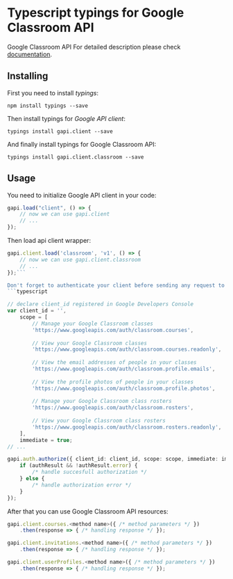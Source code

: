 # Typescript typings for Google Classroom API
Google Classroom API
For detailed description please check [documentation](https://developers.google.com/classroom/).

## Installing

First you need to install *typings*:
```
npm install typings --save 
```

Then install typings for *Google API client*:
```
typings install gapi.client --save 
```

And finally install typings for Google Classroom API:
```
typings install gapi.client.classroom --save 
```

## Usage

You need to initialize Google API client in your code:
```typescript
gapi.load("client", () => { 
    // now we can use gapi.client
    // ... 
});
```

Then load api client wrapper:
```typescript
gapi.client.load('classroom', 'v1', () => {
    // now we can use gapi.client.classroom
    // ... 
});```

Don't forget to authenticate your client before sending any request to resources:
```typescript

// declare client_id registered in Google Developers Console
var client_id = '',
    scope = [     
        // Manage your Google Classroom classes
        'https://www.googleapis.com/auth/classroom.courses',
    
        // View your Google Classroom classes
        'https://www.googleapis.com/auth/classroom.courses.readonly',
    
        // View the email addresses of people in your classes
        'https://www.googleapis.com/auth/classroom.profile.emails',
    
        // View the profile photos of people in your classes
        'https://www.googleapis.com/auth/classroom.profile.photos',
    
        // Manage your Google Classroom class rosters
        'https://www.googleapis.com/auth/classroom.rosters',
    
        // View your Google Classroom class rosters
        'https://www.googleapis.com/auth/classroom.rosters.readonly',
    ],
    immediate = true;
// ...

gapi.auth.authorize({ client_id: client_id, scope: scope, immediate: immediate }, authResult => {
    if (authResult && !authResult.error) {
        /* handle succesfull authorization */
    } else {
        /* handle authorization error */
    }
});            
```

After that you can use Google Classroom API resources:

```typescript
gapi.client.courses.<method name>({ /* method parameters */ })
    .then(response => { /* handling response */ });

gapi.client.invitations.<method name>({ /* method parameters */ })
    .then(response => { /* handling response */ });

gapi.client.userProfiles.<method name>({ /* method parameters */ })
    .then(response => { /* handling response */ });
```